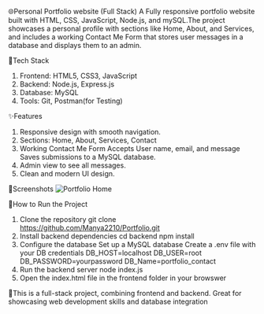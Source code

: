 🌐Personal Portfolio website (Full Stack)
A Fully responsive portfolio website built with HTML, CSS, JavaScript, Node.js, and mySQL.The project showcases a personal profile with sections like Home, About, and Services, and includes a working Contact Me Form that stores user messages in a database and displays them to an admin.

🔧Tech Stack
1. Frontend: HTML5, CSS3, JavaScript
2. Backend: Node.js, Express.js
3. Database: MySQL
4. Tools: Git, Postman(for Testing)

✨Features 
1. Responsive design with smooth navigation.
2. Sections: Home, About, Services, Contact
3. Working Contact Me Form
   Accepts User name, email, and message
   Saves submissions to a MySQL database.
4. Admin view to see all messages.
5. Clean and modern UI design.

📸Screenshots
![Portfolio Home](https://1drv.ms/i/c/3d46586635d8a921/EVl4FFteclJLvsD3oCImwXkBAABIjxIwoAMZ1WVzwUjFag?e=hazRml)

🚀How to Run the Project
1. Clone the repository
   git clone
   https://github.com/Manya2210/Portfolio.git
2. Install backend dependencies
   cd backend
   npm install
3. Configure the database
   Set up a MySQL database
   Create a .env file with your DB credentials
   DB_HOST=localhost
   DB_USER=root
   DB_PASSWORD=yourpassword
   DB_Name=portfolio_contact
4. Run the backend server
   node index.js
5. Open the index.html file in the frontend folder in your browswer

📌This is a full-stack project, combining frontend and backend. Great for showcasing web development skills and database integration
   
   
